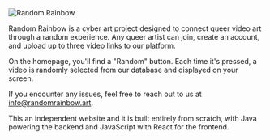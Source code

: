 
<img src="./images/randomraimbow.png" alt="Random Rainbow">

Random Rainbow is a cyber art project designed to connect queer video art through a random experience. Any queer artist can join, create an account, and upload up to three video links to our platform.

On the homepage, you'll find a "Random" button. Each time it's pressed, a video is randomly selected from our database and displayed on your screen.

If you encounter any issues, feel free to reach out to us at info@randomrainbow.art.

This an independent website and it is built entirely from scratch, with Java powering the backend and JavaScript with React for the frontend.